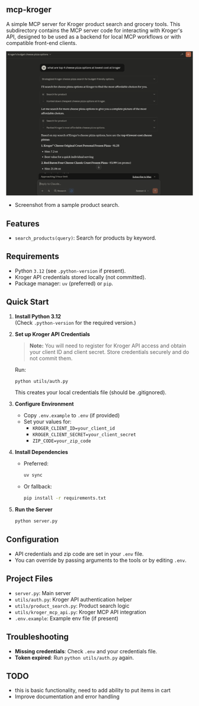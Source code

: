 
## mcp-kroger

A simple MCP server for Kroger product search and grocery tools. This subdirectory contains the MCP server code for interacting with Kroger's API, designed to be used as a backend for local MCP workflows or with compatible front-end clients.

![MCP Kroger Example Screenshot](assets/mcp-kroger-example.png)

* Screenshot from a sample product search.

## Features
- `search_products(query)`: Search for products by keyword.


## Requirements
- Python `3.12` (see `.python-version` if present).
- Kroger API credentials stored locally (not committed).
- Package manager: `uv` (preferred) or `pip`.

## Quick Start

1. **Install Python 3.12**  
	(Check `.python-version` for the required version.)

2. **Set up Kroger API Credentials**  
	> **Note:** You will need to register for Kroger API access and obtain your client ID and client secret. Store credentials securely and do not commit them.

	Run:
	```sh
	python utils/auth.py
	```
	This creates your local credentials file (should be .gitignored).

3. **Configure Environment**  
	- Copy `.env.example` to `.env` (if provided)
	- Set your values for:
	  - `KROGER_CLIENT_ID=your_client_id`
	  - `KROGER_CLIENT_SECRET=your_client_secret`
	  - `ZIP_CODE=your_zip_code`

4. **Install Dependencies**  
	- Preferred:
	  ```sh
	  uv sync
	  ```
	- Or fallback:
	  ```sh
	  pip install -r requirements.txt
	  ```

5. **Run the Server**  
	```sh
	python server.py
	```

## Configuration
- API credentials and zip code are set in your `.env` file.
- You can override by passing arguments to the tools or by editing `.env`.


## Project Files
- `server.py`: Main server
- `utils/auth.py`: Kroger API authentication helper
- `utils/product_search.py`: Product search logic
- `utils/kroger_mcp_api.py`: Kroger MCP API integration
- `.env.example`: Example env file (if present)

## Troubleshooting
- **Missing credentials**: Check `.env` and your credentials file.
- **Token expired**: Run `python utils/auth.py` again.

## TODO
* this is basic functionality, need to add ability to put items in cart
* Improve documentation and error handling